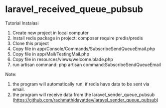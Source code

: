 # laravel_received_queue_pubsub

Tutorial Instalasi
1. Create new project in local computer
2. Install redis package in project: composer require predis/predis
3. Clone this project
4. Copy file in app/Console/Commands/SubscribeSendQueueEmail.php
5. Copy file in app/Mail/TestingMail.php
6. Copy file in resources/views/welcome.blade.php
7. run artisan command: php artisan command:SubscribeSendQueueEmail

Note:
1. the program will automatically run, if redis have data to be sent via email.
2. the program will receive data from the laravel_sender_queue_pubsub (https://github.com/rachmathidayatdev/laravel_sender_queue_pubsub)
